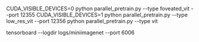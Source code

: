 

CUDA_VISIBLE_DEVICES=0 python parallel_pretrain.py --type foveated_vit --port 12355
CUDA_VISIBLE_DEVICES=1 python parallel_pretrain.py --type low_res_vit  --port 12356
python parallel_pretrain.py --type vit 

tensorboard --logdir logs/miniimagenet --port 6006